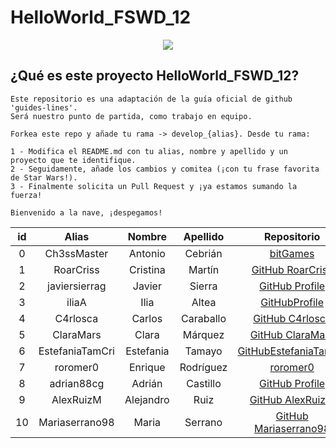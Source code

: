 # HelloWorld_FSWD_12

<p align="center">
    <img src="https://codespaceacademy.com/wp-content/uploads/2021/02/logo-negro.png" >	
</p>


## ¿Qué es este proyecto HelloWorld_FSWD_12?
```
Este repositorio es una adaptación de la guía oficial de github 'guides-lines'. 
Será nuestro punto de partida, como trabajo en equipo.

Forkea este repo y añade tu rama -> develop_{alias}. Desde tu rama:

1 - Modifica el README.md con tu alias, nombre y apellido y un proyecto que te identifique.
2 - Seguidamente, añade los cambios y comitea (¡con tu frase favorita de Star Wars!).
3 - Finalmente solicita un Pull Request y ¡ya estamos sumando la fuerza!

Bienvenido a la nave, ¡despegamos!
```

| id | Alias | Nombre | Apellido | Repositorio |
| :-------: | :-------: | :------: | :------: | :-------: |
| 0 | Ch3ssMaster | Antonio | Cebrián | [bitGames](https://github.com/Ch3ssMaster/bitgames) |
| 1 | RoarCriss | Cristina | Martín | [GitHub RoarCriss](https://github.com/RoarCriss) |
| 2 | javiersierrag | Javier | Sierra | [GitHub Profile](https://github.com/javiersierrag) |
|3|iliaA|Ilia|Altea|[GitHubProfile](https://github.com/IliaAltea)
| 4 | C4rlosca | Carlos | Caraballo | [GitHub C4rlosca](https://github.com/C4rlosca)
| 5 | ClaraMars | Clara | Márquez | [GitHub ClaraMars](https://github.com/ClaraMars)
| 6 | EstefaniaTamCri | Estefania | Tamayo | [GitHubEstefaniaTamCri](https://github.com/EstefaniaTamCri)
| 7 | roromer0 | Enrique |Rodríguez |[roromer0](https://github.com/roromer0)|
| 8 | adrian88cg | Adrián | Castillo |[GitHub Profile](https://github.com/adrian88cg)|
| 9 | AlexRuizM | Alejandro | Ruiz |[GitHub AlexRuizM](https://github.com/AlexRuizM)|
| 10| Mariaserrano98 | Maria | Serrano |[GitHub Mariaserrano98](https://github.com/Mariaserrano98)|